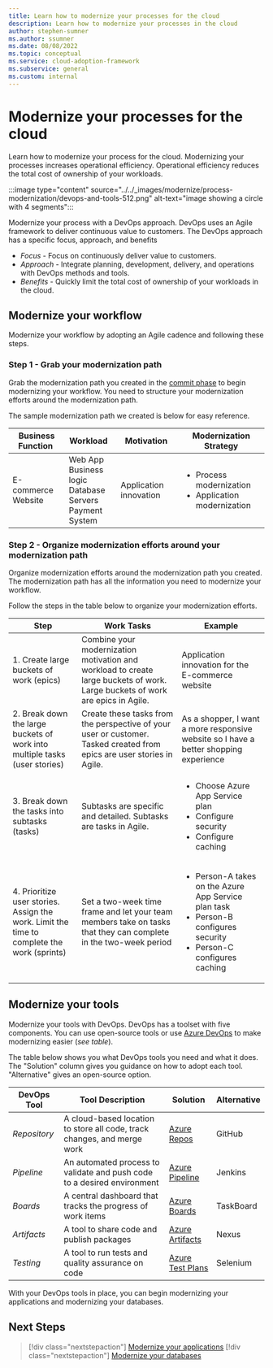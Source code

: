 ```yaml
---
title: Learn how to modernize your processes for the cloud
description: Learn how to modernize your processes in the cloud
author: stephen-sumner
ms.author: ssumner
ms.date: 08/08/2022
ms.topic: conceptual
ms.service: cloud-adoption-framework
ms.subservice: general
ms.custom: internal
---
```


<!--
Dependencies: cross linking​
Review the current TOC under CAF/Adopt/Innovate/Best practices/Empower adoption for other cross linking suggestions.-->

# Modernize your processes for the cloud

Learn how to modernize your process for the cloud. Modernizing your processes increases operational efficiency. Operational efficiency reduces the total cost of ownership of your workloads.

:::image type="content" source="../../_images/modernize/process-modernization/devops-and-tools-512.png" alt-text="image showing a circle with 4 segments":::

Modernize your process with a DevOps approach. DevOps uses an Agile framework to deliver continuous value to customers. The DevOps approach has a specific focus, approach, and benefits

- *Focus* - Focus on continuously deliver value to customers.
- *Approach* - Integrate planning, development, delivery, and operations with DevOps methods and tools.
- *Benefits* - Quickly limit the total cost of ownership of your workloads in the cloud.

## Modernize your workflow

Modernize your workflow by adopting an Agile cadence and following these steps.

### Step 1 - Grab your modernization path

Grab the modernization path you created in the [commit phase](../business-alignment/envision-cloud-modernization.md#step-1---identify-your-modernization-motivations) to begin modernizing your workflow. You need to structure your modernization efforts around the modernization path.

The sample modernization path we created is below for easy reference.

|Business Function<span title="Business Function">&nbsp;</span> |Workload <span title="Supporting IT Assets">&nbsp;</span> |Motivation<span title="Motivation">&nbsp;</span> |Modernization Strategy
| --- | --- | --- | --- |
|E-commerce<br>Website| Web App<br>Business logic<br>Database<br>Servers<br>Payment System|Application innovation |<ul><li>Process modernization</li><li>Application modernization</li></ul>|

### Step 2 - Organize modernization efforts around your modernization path

Organize modernization efforts around the modernization path you created. The modernization path has all the information you need to modernize your workflow.

Follow the steps in the table below to organize your modernization efforts.

| Step | Work Tasks | Example |
| --- | --- | --- |
| 1. Create large buckets of work (epics) | Combine your modernization motivation and workload to create large buckets of work. Large buckets of work are epics in Agile. | Application innovation for the E-commerce website |
| 2. Break down the large buckets of work into multiple tasks (user stories) | Create these tasks from the perspective of your user or customer. Tasked created from epics are user stories in Agile. | As a shopper, I want a more responsive website so I have a better shopping experience |
| 3. Break down the tasks into subtasks (tasks)| Subtasks are specific and detailed. Subtasks are tasks in Agile. | <ul> <li>Choose Azure App Service plan</li> <li>Configure security</li>  <li>Configure caching</li> </ul>
| 4. Prioritize user stories. Assign the work. Limit the time to complete the work (sprints) | Set a two-week time frame and let your team members take on tasks that they can complete in the two-week period | <ul> <li>Person-A takes on the Azure App Service plan task</li> <li>Person-B configures security</li>  <li>Person-C configures caching</li> </ul>|

## Modernize your tools

Modernize your tools with DevOps. DevOps has a toolset with five components. You can use open-source tools or use [Azure DevOps](/azure/devops/user-guide/what-is-azure-devops) to make modernizing easier (*see table*).

The table below shows you what DevOps tools you need and what it does. The "Solution" column gives you guidance on how to adopt each tool. "Alternative" gives an open-source option.

| DevOps Tool | Tool Description | Solution | Alternative
| --- | --- | --- | --- |
| *Repository* | A cloud-based location to store all code, track changes, and merge work | [Azure Repos](/azure/devops/repos/get-started/what-is-repos) | GitHub
| *Pipeline* | An automated process to validate and push code to a desired environment | [Azure Pipeline](/azure/devops/pipelines/get-started/pipelines-get-started) | Jenkins
| *Boards* | A central dashboard that tracks the progress of work items | [Azure Boards](/azure/devops/boards/get-started/what-is-azure-boards) | TaskBoard |
| *Artifacts* | A tool to share code and publish packages | [Azure Artifacts](/azure/devops/artifacts/start-using-azure-artifacts) | Nexus
| *Testing* | A tool to run tests and quality assurance on code | [Azure Test Plans](/azure/devops/test/overview) | Selenium |

With your DevOps tools in place, you can begin modernizing your applications and modernizing your databases.

## Next Steps

>[!div class="nextstepaction"]
> [Modernize your applications](../../modernize/modernize-strategies/application-modernization.md)
>[!div class="nextstepaction"]
> [Modernize your databases](../../modernize/modernize-strategies/database-modernization.md)
